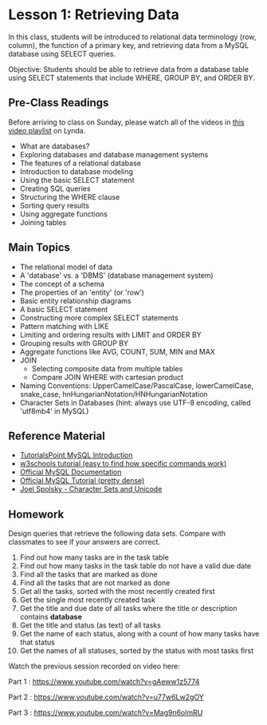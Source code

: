 # Lesson 1: Retrieving Data

In this class, students will be introduced to relational data terminology (row, column), the function of a primary key, and retrieving data from a MySQL database using SELECT queries.

Objective: Students should be able to retrieve data from a database table using SELECT statements that include WHERE, GROUP BY, and ORDER BY.

## Pre-Class Readings

Before arriving to class on Sunday, please watch all of the videos in [this video playlist](https://www.lynda.com/SharedPlaylist/0299ced540444d7197460e7f1f74ddab) on Lynda.
- What are databases?
- Exploring databases and database management systems
- The features of a relational database
- Introduction to database modeling
- Using the basic SELECT statement
- Creating SQL queries
- Structuring the WHERE clause
- Sorting query results
- Using aggregate functions
- Joining tables


## Main Topics

- The relational model of data
- A 'database' vs. a 'DBMS' (database management system)
- The concept of a schema
- The properties of an 'entity' (or 'row')
- Basic entity relationship diagrams
- A basic SELECT statement
- Constructing more complex SELECT statements
- Pattern matching with LIKE
- Limiting and ordering results with LIMIT and ORDER BY
- Grouping results with GROUP BY
- Aggregate functions like AVG, COUNT, SUM, MIN and MAX
- JOIN
    - Selecting composite data from multiple tables
    - Compare JOIN WHERE with cartesian product
- Naming Conventions: UpperCamelCase/PascalCase, lowerCamelCase, snake_case, hnHungarianNotation/HNHungarianNotation
- Character Sets in Databases (hint: always use UTF-8 encoding, called 'utf8mb4' in MySQL)


## Reference Material

- [TutorialsPoint MySQL Introduction](http://www.tutorialspoint.com/mysql/mysql-introduction.htm)
- [w3schools tutorial (easy to find how specific commands work)](https://www.w3schools.com/sql/default.asp)
- [Official MySQL Documentation](https://dev.mysql.com/doc/refman/8.0/en/)
- [Official MySQL Tutorial (pretty dense)](https://dev.mysql.com/doc/refman/8.0/en/tutorial.html)
- [Joel Spolsky - Character Sets and Unicode](https://www.joelonsoftware.com/2003/10/08/the-absolute-minimum-every-software-developer-absolutely-positively-must-know-about-unicode-and-character-sets-no-excuses/)

## Homework

Design queries that retrieve the following data sets. Compare with classmates to see if your answers are correct.

1. Find out how many tasks are in the task table
2. Find out how many tasks in the task table do not have a valid due date
3. Find all the tasks that are marked as done
4. Find all the tasks that are not marked as done
5. Get all the tasks, sorted with the most recently created first
6. Get the single most recently created task
7. Get the title and due date of all tasks where the title or description contains **database**
8. Get the title and status (as text) of all tasks
9. Get the name of each status, along with a count of how many tasks have that status
10. Get the names of all statuses, sorted by the status with most tasks first


Watch the previous session recorded on video here:

Part 1 : https://www.youtube.com/watch?v=gAeww1z5774

Part 2 : https://www.youtube.com/watch?v=u77w6Lw2gOY

Part 3 : https://www.youtube.com/watch?v=Mag9n6olmRU
